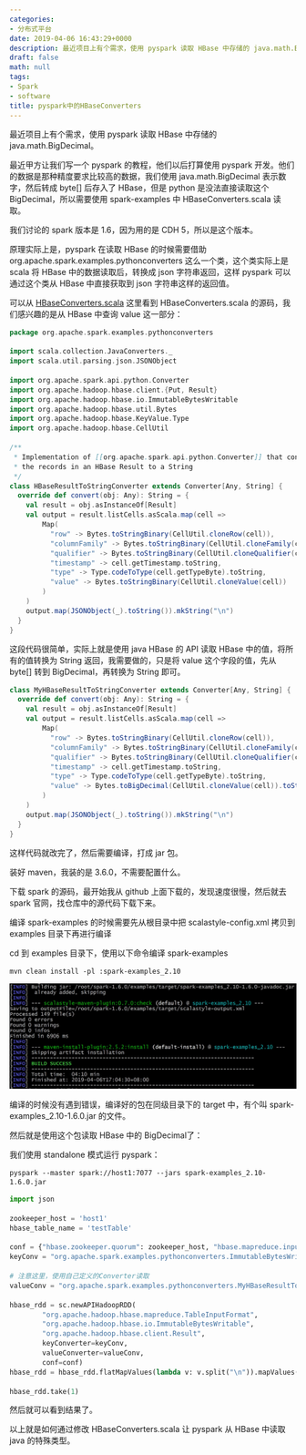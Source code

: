 ```yaml
---
categories:
- 分布式平台
date: 2019-04-06 16:43:29+0000
description: 最近项目上有个需求，使用 pyspark 读取 HBase 中存储的 java.math.BigDecimal。
draft: false
math: null
tags:
- Spark
- software
title: pyspark中的HBaseConverters
---
```

最近项目上有个需求，使用 pyspark 读取 HBase 中存储的 java.math.BigDecimal。

<!--more-->

最近甲方让我们写一个 pyspark 的教程，他们以后打算使用 pyspark 开发。他们的数据是那种精度要求比较高的数据，我们使用 java.math.BigDecimal 表示数字，然后转成 byte[] 后存入了 HBase，但是 python 是没法直接读取这个 BigDecimal，所以需要使用 spark-examples 中 HBaseConverters.scala 读取。

我们讨论的 spark 版本是 1.6，因为用的是 CDH 5，所以是这个版本。

原理实际上是，pyspark 在读取 HBase 的时候需要借助 org.apache.spark.examples.pythonconverters 这么一个类，这个类实际上是 scala 将 HBase 中的数据读取后，转换成 json 字符串返回，这样 pyspark 可以通过这个类从 HBase 中直接获取到 json 字符串这样的返回值。

可以从 [HBaseConverters.scala](https://github.com/apache/spark/blob/branch-1.6/examples/src/main/scala/org/apache/spark/examples/pythonconverters/HBaseConverters.scala) 这里看到 HBaseConverters.scala 的源码，我们感兴趣的是从 HBase 中查询 value 这一部分：

```scala
package org.apache.spark.examples.pythonconverters

import scala.collection.JavaConverters._
import scala.util.parsing.json.JSONObject

import org.apache.spark.api.python.Converter
import org.apache.hadoop.hbase.client.{Put, Result}
import org.apache.hadoop.hbase.io.ImmutableBytesWritable
import org.apache.hadoop.hbase.util.Bytes
import org.apache.hadoop.hbase.KeyValue.Type
import org.apache.hadoop.hbase.CellUtil

/**
 * Implementation of [[org.apache.spark.api.python.Converter]] that converts all
 * the records in an HBase Result to a String
 */
class HBaseResultToStringConverter extends Converter[Any, String] {
  override def convert(obj: Any): String = {
    val result = obj.asInstanceOf[Result]
    val output = result.listCells.asScala.map(cell =>
        Map(
          "row" -> Bytes.toStringBinary(CellUtil.cloneRow(cell)),
          "columnFamily" -> Bytes.toStringBinary(CellUtil.cloneFamily(cell)),
          "qualifier" -> Bytes.toStringBinary(CellUtil.cloneQualifier(cell)),
          "timestamp" -> cell.getTimestamp.toString,
          "type" -> Type.codeToType(cell.getTypeByte).toString,
          "value" -> Bytes.toStringBinary(CellUtil.cloneValue(cell))
        )
    )
    output.map(JSONObject(_).toString()).mkString("\n")
  }
}
```

这段代码很简单，实际上就是使用 java HBase 的 API 读取 HBase 中的值，将所有的值转换为 String 返回，我需要做的，只是将 value 这个字段的值，先从 byte[] 转到 BigDecimal，再转换为 String 即可。

```scala
class MyHBaseResultToStringConverter extends Converter[Any, String] {
  override def convert(obj: Any): String = {
    val result = obj.asInstanceOf[Result]
    val output = result.listCells.asScala.map(cell =>
        Map(
          "row" -> Bytes.toStringBinary(CellUtil.cloneRow(cell)),
          "columnFamily" -> Bytes.toStringBinary(CellUtil.cloneFamily(cell)),
          "qualifier" -> Bytes.toStringBinary(CellUtil.cloneQualifier(cell)),
          "timestamp" -> cell.getTimestamp.toString,
          "type" -> Type.codeToType(cell.getTypeByte).toString,
          "value" -> Bytes.toBigDecimal(CellUtil.cloneValue(cell)).toString()
        )
    )
    output.map(JSONObject(_).toString()).mkString("\n")
  }
}
```

这样代码就改完了，然后需要编译，打成 jar 包。

装好 maven，我装的是 3.6.0，不需要配置什么。

下载 spark 的源码，最开始我从 github 上面下载的，发现速度很慢，然后就去 spark 官网，找仓库中的源代码下载下来。

编译 spark-examples 的时候需要先从根目录中把 scalastyle-config.xml 拷贝到 examples 目录下再进行编译

cd 到 examples 目录下，使用以下命令编译 spark-examples

```
mvn clean install -pl :spark-examples_2.10
```

![Figure1](/images/pyspark中的hbaseconverters/Fig1.JPG)

编译的时候没有遇到错误，编译好的包在同级目录下的 target 中，有个叫 spark-examples_2.10-1.6.0.jar 的文件。

然后就是使用这个包读取 HBase 中的 BigDecimal了：

我们使用 standalone 模式运行 pyspark：
```
pyspark --master spark://host1:7077 --jars spark-examples_2.10-1.6.0.jar
```

```python
import json

zookeeper_host = 'host1'
hbase_table_name = 'testTable'

conf = {"hbase.zookeeper.quorum": zookeeper_host, "hbase.mapreduce.inputtable": hbase_table_name}
keyConv = "org.apache.spark.examples.pythonconverters.ImmutableBytesWritableToStringConverter"

# 注意这里，使用自己定义的Converter读取
valueConv = "org.apache.spark.examples.pythonconverters.MyHBaseResultToStringConverter"

hbase_rdd = sc.newAPIHadoopRDD(
        "org.apache.hadoop.hbase.mapreduce.TableInputFormat",
        "org.apache.hadoop.hbase.io.ImmutableBytesWritable",
        "org.apache.hadoop.hbase.client.Result",
        keyConverter=keyConv,
        valueConverter=valueConv,
        conf=conf)
hbase_rdd = hbase_rdd.flatMapValues(lambda v: v.split("\n")).mapValues(json.loads)

hbase_rdd.take(1)
```

然后就可以看到结果了。

以上就是如何通过修改 HBaseConverters.scala 让 pyspark 从 HBase 中读取 java 的特殊类型。
